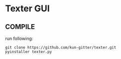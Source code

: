 # Texter GUI
## COMPILE
run following:
```shell
git clone https://github.com/kun-gitter/texter.git
pyinstaller texter.py
```
